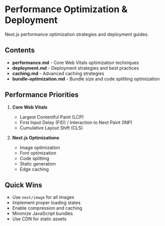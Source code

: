 # Performance Optimization & Deployment

Next.js performance optimization strategies and deployment guides.

## Contents

- **performance.md** - Core Web Vitals optimization techniques
- **deployment.md** - Deployment strategies and best practices  
- **caching.md** - Advanced caching strategies
- **bundle-optimization.md** - Bundle size and code splitting optimization

## Performance Priorities

1. **Core Web Vitals**
   - Largest Contentful Paint (LCP)
   - First Input Delay (FID) / Interaction to Next Paint (INP)
   - Cumulative Layout Shift (CLS)

2. **Next.js Optimizations**
   - Image optimization
   - Font optimization
   - Code splitting
   - Static generation
   - Edge caching

## Quick Wins

- Use `next/image` for all images
- Implement proper loading states
- Enable compression and caching
- Minimize JavaScript bundles
- Use CDN for static assets